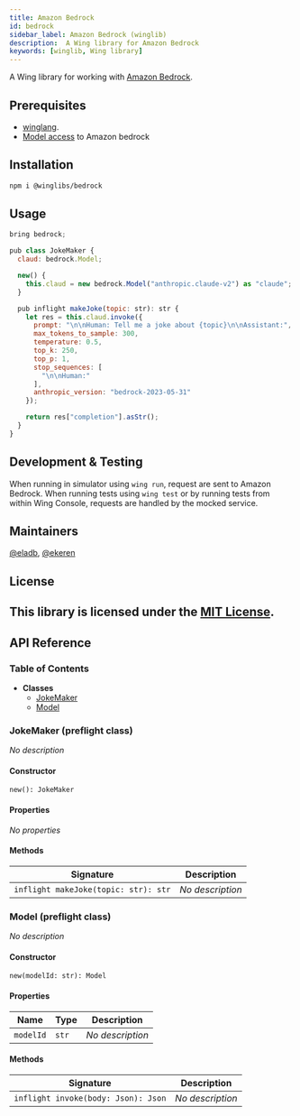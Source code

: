 ```yaml
---
title: Amazon Bedrock
id: bedrock
sidebar_label: Amazon Bedrock (winglib)
description:  A Wing library for Amazon Bedrock
keywords: [winglib, Wing library]
---
```

A Wing library for working with [Amazon Bedrock](https://aws.amazon.com/bedrock/).

## Prerequisites

* [winglang](https://winglang.io).
* [Model access](https://docs.aws.amazon.com/bedrock/latest/userguide/model-access.html) to Amazon bedrock

## Installation

```sh
npm i @winglibs/bedrock
```

## Usage

```js
bring bedrock;

pub class JokeMaker {
  claud: bedrock.Model;

  new() {
    this.claud = new bedrock.Model("anthropic.claude-v2") as "claude";
  }

  pub inflight makeJoke(topic: str): str {
    let res = this.claud.invoke({
      prompt: "\n\nHuman: Tell me a joke about {topic}\n\nAssistant:",
      max_tokens_to_sample: 300,
      temperature: 0.5,
      top_k: 250,
      top_p: 1,
      stop_sequences: [
        "\n\nHuman:"
      ],
      anthropic_version: "bedrock-2023-05-31"
    });

    return res["completion"].asStr();
  }
}
```

## Development & Testing 

When running in simulator using `wing run`, request are sent to Amazon Bedrock.
When running tests using `wing test` or by running tests from within Wing Console, requests are 
handled by the mocked service. 

## Maintainers

[@eladb](https://github.com/eladb), [@ekeren](https://github.com/ekeren)

## License

This library is licensed under the [MIT License](./LICENSE).
---
## API Reference

### Table of Contents

- **Classes**
  - <a href="#@winglibs/bedrock.JokeMaker">JokeMaker</a>
  - <a href="#@winglibs/bedrock.Model">Model</a>

### JokeMaker (preflight class) <a class="wing-docs-anchor" id="@winglibs/bedrock.JokeMaker"></a>

*No description*

#### Constructor

```
new(): JokeMaker
```

#### Properties

*No properties*

#### Methods

| **Signature** | **Description** |
| --- | --- |
| <code>inflight makeJoke(topic: str): str</code> | *No description* |

### Model (preflight class) <a class="wing-docs-anchor" id="@winglibs/bedrock.Model"></a>

*No description*

#### Constructor

```
new(modelId: str): Model
```

#### Properties

| **Name** | **Type** | **Description** |
| --- | --- | --- |
| <code>modelId</code> | <code>str</code> | *No description* |

#### Methods

| **Signature** | **Description** |
| --- | --- |
| <code>inflight invoke(body: Json): Json</code> | *No description* |


